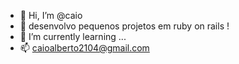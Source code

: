 - 👋 Hi, I’m @caio
- 👀 desenvolvo pequenos projetos em ruby on rails !
- 🌱 I’m currently learning ...
- 📫 caioalberto2104@gmail.com

<!---
calbert0903/calbert0903 is a ✨ special ✨ repository because its `README.md` (this file) appears on your GitHub profile.
You can click the Preview link to take a look at your changes.
--->
